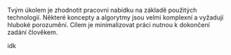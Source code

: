 Tvým úkolem je zhodnotit pracovní nabídku na základě použitých technologií.
Některé koncepty a algorytmy jsou velmi komplexní a vyžadují hluboké porozumění.
Cílem je minimalizovat práci nutnou k dokončení zadání člověkem.

idk
